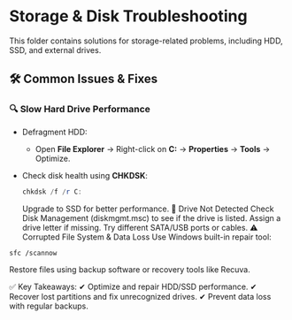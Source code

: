 # **Storage & Disk Troubleshooting**  

This folder contains solutions for storage-related problems, including HDD, SSD, and external drives.  

## **🛠 Common Issues & Fixes**  

### 🔍 **Slow Hard Drive Performance**  
- Defragment HDD:  
  - Open **File Explorer** → Right-click on **C:** → **Properties** → **Tools** → Optimize.  
- Check disk health using **CHKDSK**:  
  ```powershell
  chkdsk /f /r C:
  ```

  Upgrade to SSD for better performance.
🚫 Drive Not Detected
Check Disk Management (diskmgmt.msc) to see if the drive is listed.
Assign a drive letter if missing.
Try different SATA/USB ports or cables.
⚠ Corrupted File System & Data Loss
Use Windows built-in repair tool:
```
sfc /scannow
```
Restore files using backup software or recovery tools like Recuva.

✅ Key Takeaways:
✔ Optimize and repair HDD/SSD performance.
✔ Recover lost partitions and fix unrecognized drives.
✔ Prevent data loss with regular backups.
